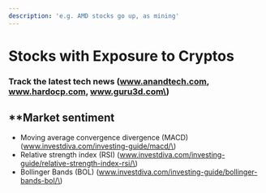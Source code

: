 ```yaml
---
description: 'e.g. AMD stocks go up, as mining'
---
```


# Stocks with Exposure to Cryptos

### Track the latest tech news \(www.anandtech.com, www.hardocp.com, www.guru3d.com\)

## \*\*Market sentiment

* Moving average convergence divergence \(MACD\) \(www.investdiva.com/investing-guide/macd/\)
* Relative strength index \(RSI\) \(www.investdiva.com/investing-guide/relative-strength-index-rsi/\)
* Bollinger Bands \(BOL\) \(www.investdiva.com/investing-guide/bollinger-bands-bol/\)

